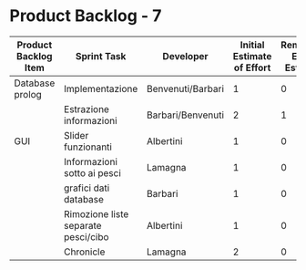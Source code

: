 # Product Backlog - 7

| Product Backlog Item | Sprint Task | Developer | Initial Estimate of Effort | Remaining Effort Estimate |
| - | - | - | - | - |
| Database prolog | Implementazione | Benvenuti/Barbari | 1 | 0 |
|  | Estrazione informazioni | Barbari/Benvenuti | 2 | 1 |
| GUI | Slider funzionanti | Albertini | 1 | 0 |
|  | Informazioni sotto ai pesci | Lamagna | 1 | 0 |
|  | grafici dati database | Barbari | 1 | 0 |
|  | Rimozione liste separate pesci/cibo | Albertini | 1 | 0 |
|  | Chronicle | Lamagna | 2 | 0 |
